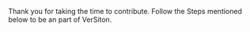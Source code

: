 Thank you for taking the time to contribute. Follow the Steps mentioned below to be an part of VerSiton.
